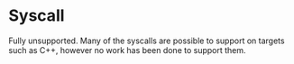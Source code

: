 # Syscall

Fully unsupported. Many of the syscalls are possible to support on targets such as C++, however no work has been done to support them.